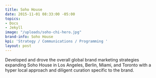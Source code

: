 ```yaml
---
title: Soho House
date: 2015-11-01 08:33:00 -05:00
topics:
- Docs
- Jekyll
image: "/uploads/soho-chi-hero.jpg"
brand-info: Soho House
kpi: 'Strategy / Communications / Programming '
layout: post
---
```


Developed and drove the overall global brand marketing strategies expanding Soho House in Los Angeles, Berlin, Miami, and Toronto with a hyper local approach and diligent curation specific to the brand. 

